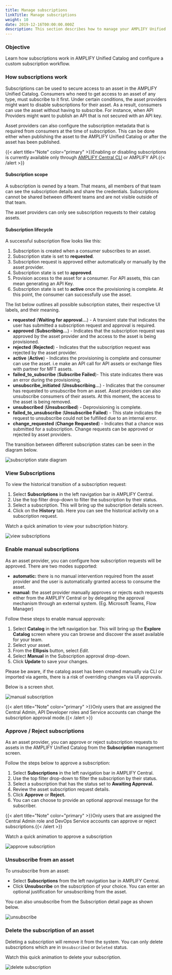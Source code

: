 ```yaml
---
title: Manage subscriptions
linkTitle: Manage subscriptions
weight: 10
date: 2019-12-16T00:00:00.000Z
description: This section describes how to manage your AMPLIFY Unified Catalog subscriptions
---
```

### Objective

Learn how subscriptions work in AMPLIFY Unified Catalog and configure a custom subscription workflow.

### **How subscriptions work**

Subscriptions can be used to secure access to an asset in the AMPLIFY Unified Catalog. Consumers who need to get access to an asset of any type, must subscribe to it first. Under certain conditions, the asset providers might want to disable subscriptions for their asset. As a result, consumers can use the asset without having to subscribe. For instance, when API Providers might want to publish an API that is not secured with an API key.

Asset providers can also configure the subscription metadata that is required from consumers at the time of subscription. This can be done either when publishing the asset to the AMPLIFY Unified Catalog or after the asset has been published.

{{< alert title="Note" color="primary" >}}Enabling or disabling subscriptions is currently available only through [AMPLIFY Central CLI](https://axway-open-docs.netlify.app/docs/central/cli_central/) or AMPLIFY API.{{< /alert >}}

#### Subscription scope

A subscription is owned by a team. That means, all members of that team can see the subscription details and share the credentials. Subscriptions cannot be shared between different teams and are not visible outside of that team.

The asset providers can only see subscription requests to their catalog assets.

#### Subscription lifecycle

A successful subscription flow looks like this:

1. Subscription is created when a consumer subscribes to an asset.
2. Subscription state is set to **requested**.
3. Subscription request is approved either automatically or manually by the asset provider.
4. Subscription state is set to **approved**.
5. Provision access to the asset for a consumer. For API assets, this can mean generating an API Key.
6. Subscription state is set to **active** once the provisioning is complete. At this point, the consumer can successfully use the asset.

The list below outlines all possible subscription states, their respective UI labels, and their meaning.

* **requested** (**Waiting for approval...**) - A transient state that indicates the user has submitted a subscription request and approval is required.
* **approved** (**Subscribing...**) - Indicates that the subscription request was approved by the asset provider and the access to the asset is being provisioned.
* **rejected** (**Rejected**) - Indicates that the subscription request was rejected by the asset provider.
* **active** (**Active**) - Indicates the provisioning is complete and consumer can use the asset. i.e make an API call for API assets or exchange files with partner for MFT assets.
* **failed_to_subscribe** (**Subscribe Failed**)- This state indicates there was an error during the provisioning.
* **unsubscribe_initiated** (**Unsubscribing...**) - Indicates that the consumer has requested to unsubscribe from an asset. Asset providers can also unsubscribe consumers of their assets. At this moment, the access to the asset is being removed.
* **unsubscribed** (**Unsubscribed**) - Deprovisioning is complete.
* **failed_to_unsubscribe** (**Unsubscribe Failed**) - This state indicates the request to unsubscribe could not be fulfilled due to an internal error.
* **change_requested** (**Change Requested**) - Indicates that a chance was submitted for a subscription. Change requests can be approved or rejected by asset providers.

The transition between different subscription states can be seen in the diagram below.

![subscription state diagram](/Images/catalog/api-subscription-state-diagram.png "Subscription state diagram")

### View Subscriptions

To view the historical transition of a subscription request:

1. Select **Subscriptions** in the left navigation bar in AMPLIFY Central.
2. Use the top filter drop-down to filter the subscription by their status.
3. Select a subscription. This will bring up the subscription details screen.
4. Click on the **History** tab. Here you can see the historical activity on a subscription request.

Watch a quick animation to view your subscription history.

![view subscriptions](/Images/catalog/view_subscriptions.gif "view subscriptions")

### Enable manual subscriptions

As an asset provider, you can configure how subscription requests will be approved. There are two modes supported:

* **automatic:** there is no manual intervention required from the asset provider and the user is automatically granted access to consume the asset.
* **manual:** the asset provider manually approves or rejects each requests either from the AMPLIFY Central or by delegating the approval mechanism through an external system. (Eg. Microsoft Teams, Flow Manager)

Follow these steps to enable manual approvals:

1. Select **Catalog** in the left navigation bar. This will bring up the **Explore Catalog** screen where you can browse and discover the asset available for your team.
2. Select your asset.
3. From the **Ellipsis** button, select *Edit*.
4. Select **Manual** in the Subscription approval drop-down.
5. Click **Update** to save your changes.

Please be aware, if the catalog asset has been created manually via CLI or imported via agents, there is a risk of overriding changes via UI approvals.

Below is a screen shot.

![manual subscription](/Images/catalog/manual_subscription.png "Manual subscription")

{{< alert title="Note" color="primary" >}}Only users that are assigned the Central Admin, API Developer roles and Service accounts can change the subscription approval mode.{{< /alert >}}

### Approve / Reject subscriptions

As an asset provider, you can approve or reject subscription requests to assets in the AMPLIFY Unified Catalog from the **Subscription** management screen.

Follow the steps below to approve a subscription:

1. Select **Subscriptions** in the left navigation bar in AMPLIFY Central.
2. Use the top filter drop-down to filter the subscription by their status.
3. Select a subscription that has the status set to **Awaiting Approval.**
4. Review the asset subscription request details.
5. Click **Approve** or **Reject.**
6. You can can choose to provide an optional approval message for the subscriber.

{{< alert title="Note" color="primary" >}}Only users that are assigned the Central Admin role and DevOps Service accounts can approve or reject subscriptions.{{< /alert >}}

Watch a quick animation to approve a subscription

![approve subscription](/Images/catalog/approved_subscription.gif "Approve subscription")

### Unsubscribe from an asset

To unsubscribe from an asset:

* Select **Subscriptions** from the left navigation bar in AMPLIFY Central.
* Click **Unsubscribe** on the subscription of your choice. You can enter an optional justification for unsubscribing from the asset.

You can also unsubscribe from the Subscription detail page as shown below.

![unsubscribe](/Images/catalog/unsubscribe_asset.gif "Unsubscribe from an asset")

### Delete the subscription of an asset

Deleting a subscription will remove it from the system. You can only delete subscriptions which are in `Unsubscribed` or `Deleted` status.

Watch this quick animation to delete your subscription.

![delete subscription](/Images/catalog/delete_subscription.gif "Delete subscription")